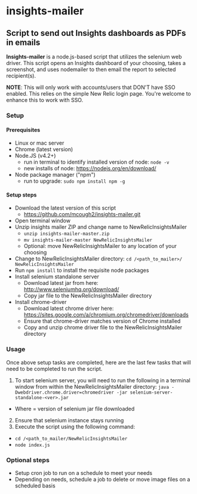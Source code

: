 # insights-mailer
## Script to send out Insights dashboards as PDFs in emails

**Insights-mailer** is a node.js-based script that utilizes the selenium web driver. This script opens an Insights dashboard of your choosing, takes a screenshot, and uses nodemailer to then email the report to selected recipient(s).

**NOTE**: This will only work with accounts/users that DON'T have SSO enabled. This relies on the simple New Relic login page. You're welcome to enhance this to work with SSO.

### Setup

#### Prerequisites
* Linux or mac server
* Chrome (latest version)
* Node.JS (v4.2+)
  * run in terminal to identify installed version of node: `node -v`
  * new installs of node: https://nodejs.org/en/download/
* Node package manager ("npm")
  * run to upgrade: `sudo npm install npm -g`  

#### Setup steps
* Download the latest version of this script
  * https://github.com/mcough2/insights-mailer.git
* Open terminal window
* Unzip insights mailer ZIP and change name to NewRelicInsightsMailer
  * `unzip insights-mailer-master.zip`
  * `mv insights-mailer-master NewRelicInsightsMailer`
  * Optional: move NewRelicInsightsMailer to any location of your choosing
* Change to NewRelicInsightsMailer directory: `cd /<path_to_mailer>/ NewRelicInsightsMailer`
* Run `npm install` to install the requisite node packages
* Install selenium standalone server
  * Download latest jar from here:  http://www.seleniumhq.org/download/
  * Copy jar file to the NewRelicInsightsMailer directory
* Install chrome-driver
  * Download latest chrome driver here: https://sites.google.com/a/chromium.org/chromedriver/downloads
  * Ensure that chrome-driver matches version of Chrome installed
  * Copy and unzip chrome driver file to the NewRelicInsightsMailer directory

### Usage

Once above setup tasks are completed, here are the last few tasks that will need to be completed to run the script.

1. To start selenium server, you will need to run the following in a terminal window from within the NewRelicInsightsMailer directory:
`java -Dwebdriver.chrome.driver=chromedriver -jar selenium-server-standalone-<ver>.jar`
  * Where <ver> = version of selenium jar file downloaded
2. Ensure that selenium instance stays running
3. Execute the script using the following command:
  * `cd /<path_to_mailer/NewRelicInsightsMailer`
  * `node index.js`

### Optional steps

* Setup cron job to run on a schedule to meet your needs
* Depending on needs, schedule a job to delete or move image files on a scheduled basis
